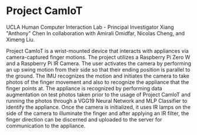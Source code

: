 # Project CamIoT
UCLA Human Computer Interaction Lab - Principal Investigator Xiang "Anthony" Chen
In collaboration with Amirali Omidfar, Nicolas Cheng, and Ximeng Liu.

Project CamIoT is a wrist-mounted device that interacts with appliances via camera-captured finger motions. The project utilizes a
Raspberry Pi Zero W and a Raspberry Pi IR Camera. The user activates the camera by performing an up swing motion from their side so that
their ending position is parallel to the ground. The IMU recognizes the motion and initiates the camera to take photos of the finger 
movement and also to recognize the appliance that the finger points at. The appliance is recognized by performing data augmentation on test
photos taken prior to the usage of Project CamIoT and running the photos through a VGG19 Neural Network and MLP Classifier to identify the
appliance. Once the camera is initialized, it uses IR lamps on the side of the camera to illuminate the finger and after applying an IR
filter, the finger direction can be discerned and uploaded to the server for communication to the appliance. 
